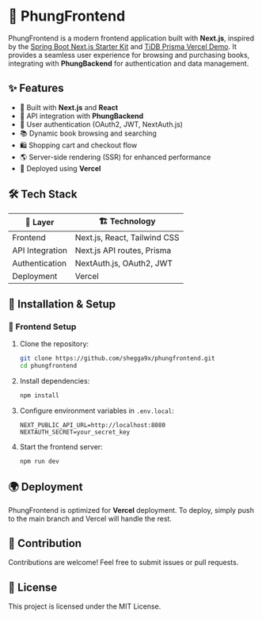 # 🚀 PhungFrontend

PhungFrontend is a modern frontend application built with **Next.js**, inspired by the [Spring Boot Next.js Starter Kit](https://github.com/NerminKarapandzic/spring-boot-nextjs-starter-kit) and [TiDB Prisma Vercel Demo](https://github.com/pingcap/tidb-prisma-vercel-demo). It provides a seamless user experience for browsing and purchasing books, integrating with **PhungBackend** for authentication and data management.

## ✨ Features

- 🎨 Built with **Next.js** and **React**
- 🔄 API integration with **PhungBackend**
- 🔑 User authentication (OAuth2, JWT, NextAuth.js)
- 📚 Dynamic book browsing and searching
- 🛍 Shopping cart and checkout flow
- 🌎 Server-side rendering (SSR) for enhanced performance
- 🚀 Deployed using **Vercel**

## 🛠 Tech Stack

| 🚀 Layer       | 🏗 Technology |
|--------------|--------------|
| Frontend    | Next.js, React, Tailwind CSS |
| API Integration | Next.js API routes, Prisma |
| Authentication | NextAuth.js, OAuth2, JWT |
| Deployment  | Vercel |

## 🔧 Installation & Setup

### 🎨 Frontend Setup
1. Clone the repository:
   ```bash
   git clone https://github.com/shegga9x/phungfrontend.git
   cd phungfrontend
   ```
2. Install dependencies:
   ```bash
   npm install
   ```
3. Configure environment variables in `.env.local`:
   ```env
   NEXT_PUBLIC_API_URL=http://localhost:8080
   NEXTAUTH_SECRET=your_secret_key
   ```
4. Start the frontend server:
   ```bash
   npm run dev
   ```

## 🌍 Deployment
PhungFrontend is optimized for **Vercel** deployment. To deploy, simply push to the main branch and Vercel will handle the rest.

## 🤝 Contribution
Contributions are welcome! Feel free to submit issues or pull requests.

## 📜 License
This project is licensed under the MIT License.